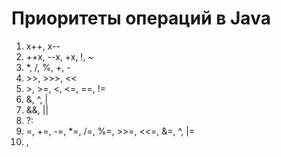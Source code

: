 # Приоритеты операций в Java
1. x++, x--
2. ++x, --x, +x, !, ~
3. *, /, %, +, -
4. \>>, >>>, <<
5. \>, >=, <, <=, ==, !=
6. &, ^, |
7. &&, ||
8. ?:
9. =, +=, -=, *=, /=, %=, >>=, <<=, &=, ^, |=
10. ,